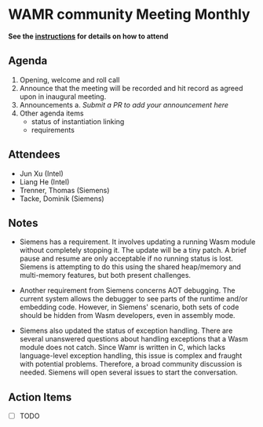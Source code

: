 # WAMR community Meeting Monthly

**See the [instructions](./README.md) for details on how to attend**

## Agenda

1. Opening, welcome and roll call
2. Announce that the meeting will be recorded and hit record as agreed upon in inaugural meeting.
3. Announcements
    a. _Submit a PR to add your announcement here_
4. Other agenda items
    - status of instantiation linking
    - requirements

## Attendees

- Jun Xu (Intel)
- Liang He (Intel)
- Trenner, Thomas (Siemens)
- Tacke, Dominik (Siemens)

## Notes

- Siemens has a requirement. It involves updating a running Wasm module without completely stopping it. The update will be a tiny patch. A brief pause and resume are only acceptable if no running status is lost. Siemens is attempting to do this using the shared heap/memory and multi-memory features, but both present challenges.

- Another requirement from Siemens concerns AOT debugging. The current system allows the debugger to see parts of the runtime and/or embedding code. However, in Siemens' scenario, both sets of code should be hidden from Wasm developers, even in assembly mode.

- Siemens also updated the status of exception handling. There are several unanswered questions about handling exceptions that a Wasm module does not catch. Since Wamr is written in C, which lacks language-level exception handling, this issue is complex and fraught with potential problems. Therefore, a broad community discussion is needed. Siemens will open several issues to start the conversation.

## Action Items

* [ ] TODO
